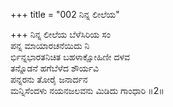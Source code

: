 +++
title = "002 ನಿನ್ನ ಲೀಲೆಯ"

+++
ನಿನ್ನ ಲೀಲೆಯ ಬೆಳೆಸಿರಿಯ ಸಂ  
ಪನ್ನ ಮಾಯಾರಚನೆಯಿದು ನಿ  
ರ್ಭಿನ್ನಭಾರತನಿಚಿತ ಬಹಳಾಕ್ಷೋಹಿಣೀ ದಳವ  
ತನ್ನೊಡನೆ ಹಗೆಬೆಳೆದ ಶೌರ್ಯವಿ  
ಪನ್ನರನು ತೋರೈ ಜನಾರ್ದನ  
ಮನ್ನಿಸೆಂದಳು ನಯನಜಲವನು ಮಿಡಿದು ಗಾಂಧಾರಿ     ॥2॥